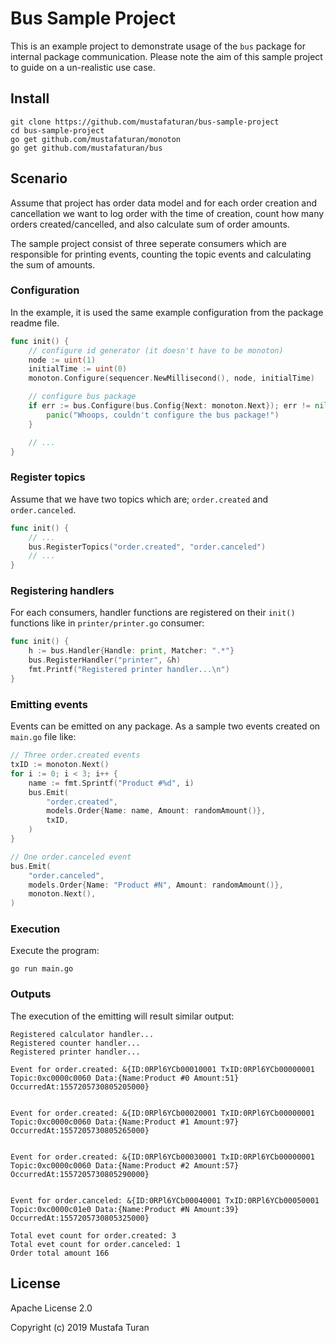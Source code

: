 # Bus Sample Project

This is an example project to demonstrate usage of the `bus` package for
internal package communication. Please note the aim of this sample project to
guide on a un-realistic use case.

## Install

```shell
git clone https://github.com/mustafaturan/bus-sample-project
cd bus-sample-project
go get github.com/mustafaturan/monoton
go get github.com/mustafaturan/bus
```

## Scenario

Assume that project has order data model and for each order creation and
cancellation we want to log order with the time of creation, count how many
orders created/cancelled, and also calculate sum of order amounts.

The sample project consist of three seperate consumers which are responsible
for printing events, counting the topic events and calculating the sum of
amounts.

### Configuration

In the example, it is used the same example configuration from the package
readme file.

```go
func init() {
	// configure id generator (it doesn't have to be monoton)
	node := uint(1)
	initialTime := uint(0)
	monoton.Configure(sequencer.NewMillisecond(), node, initialTime)

	// configure bus package
	if err := bus.Configure(bus.Config{Next: monoton.Next}); err != nil {
		panic("Whoops, couldn't configure the bus package!")
	}

	// ...
}
```

### Register topics

Assume that we have two topics which are; `order.created` and `order.canceled`.

```go
func init() {
	// ...
	bus.RegisterTopics("order.created", "order.canceled")
	// ...
}
```

### Registering handlers

For each consumers, handler functions are registered on their `init()` functions
like in `printer/printer.go` consumer:

```go
func init() {
	h := bus.Handler{Handle: print, Matcher: ".*"}
	bus.RegisterHandler("printer", &h)
	fmt.Printf("Registered printer handler...\n")
}
```

### Emitting events

Events can be emitted on any package. As a sample two events created on
`main.go` file like:

```go
// Three order.created events
txID := monoton.Next()
for i := 0; i < 3; i++ {
	name := fmt.Sprintf("Product #%d", i)
	bus.Emit(
		"order.created",
		models.Order{Name: name, Amount: randomAmount()},
		txID,
	)
}

// One order.canceled event
bus.Emit(
	"order.canceled",
	models.Order{Name: "Product #N", Amount: randomAmount()},
	monoton.Next(),
)
```

### Execution

Execute the program:

```shell
go run main.go
```

### Outputs

The execution of the emitting will result similar output:

```shell
Registered calculator handler...
Registered counter handler...
Registered printer handler...

Event for order.created: &{ID:0RPl6YCb00010001 TxID:0RPl6YCb00000001 Topic:0xc0000c0060 Data:{Name:Product #0 Amount:51} OccurredAt:1557205730805205000}


Event for order.created: &{ID:0RPl6YCb00020001 TxID:0RPl6YCb00000001 Topic:0xc0000c0060 Data:{Name:Product #1 Amount:97} OccurredAt:1557205730805265000}


Event for order.created: &{ID:0RPl6YCb00030001 TxID:0RPl6YCb00000001 Topic:0xc0000c0060 Data:{Name:Product #2 Amount:57} OccurredAt:1557205730805290000}


Event for order.canceled: &{ID:0RPl6YCb00040001 TxID:0RPl6YCb00050001 Topic:0xc0000c01e0 Data:{Name:Product #N Amount:39} OccurredAt:1557205730805325000}

Total evet count for order.created: 3
Total evet count for order.canceled: 1
Order total amount 166
```

## License

Apache License 2.0

Copyright (c) 2019 Mustafa Turan
